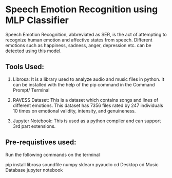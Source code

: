 # Speech Emotion Recognition using MLP Classifier

Speech Emotion Recognition, abbreviated as SER, is the act of attempting to recognize human emotion and affective states from speech. Different emotions such as happiness, sadness, anger, depression etc. can be detected using this model.

## Tools Used:
1) Librosa: It is a library used to analyze audio and music files in python. It can be installed with the help of the pip command in the Command Prompt/ Terminal

2) RAVESS Dataset: This is a dataset which contains songs and lines of different emotions. This dataset has 7356 files rated by 247 individuals 10 times on emotional validity, intensity, and genuineness.

3) Jupyter Notebook: This is used as a python compiler and can support 3rd part extensions.

## Pre-requistives used:
Run the following commands on the terminal

pip install librosa soundfile numpy sklearn pyaudio
cd Desktop
cd Music Database
jupyter notebook
